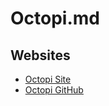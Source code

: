 # Octopi.md

## Websites

* [Octopi Site](https://tintaescura.com/projects/octopi/)
* [Octopi GitHub](https://github.com/aarnt/octopi)
